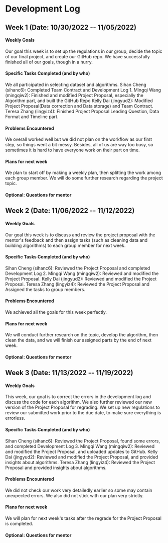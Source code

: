 # Development Log 

## Week 1 (Date: 10/30/2022 -- 11/05/2022)
#### Weekly Goals
Our goal this week is to set up the regulations in our group, decide the topic of our final project, and create our GitHub repo. We have successfully finished all of our goals, though in a hurry.

#### Specific Tasks Completed (and by who)
We all participated in selecting dataset and algorithms.
Sihan Cheng (sihanc6): Completed Team Contract and Development Log 1.
Mingqi Wang (mingqiw2): Finished and modified Project Proposal, especially the Algorithm part, and built the GitHub Repo
Kelly Dai (jingyud2): Modified Project Proposal(Data correction and Data storage) and Team Contract.
Teresa Zhang (lingyiz4): Finished Project Proposal Leading Question, Data Format and Timeline part.

#### Problems Encountered 
We overall worked well but we did not plan on the workflow as our first step, so things went a bit messy. Besides, all of us are way too busy, so sometimes it is hard to have everyone work on their part on time.

#### Plans for next week
We plan to start off by making a weekly plan, then splitting the work among each group member. We will do some further research regarding the project topic.

#### Optional: Questions for mentor


## Week 2 (Date: 11/06/2022 -- 11/12/2022)

#### Weekly Goals
Our goal this week is to discuss and review the project proposal with the mentor's feedback and then assign tasks (such as cleaning data and building algorithms) to each group member for next week.

#### Specific Tasks Completed (and by who)
Sihan Cheng (sihanc6): Reviewed the Project Proposal and completed Development Log 2.
Mingqi Wang (mingqiw2): Reviewed and modified the Project Proposal.
Kelly Dai (jingyud2): Reviewed and modified the Project Proposal.
Teresa Zhang (lingyiz4): Reviewed the Project Proposal and Assigned the tasks to group members.

#### Problems Encountered 
We achieved all the goals for this week perfectly.

#### Plans for next week
We will conduct further research on the topic, develop the algorithm, then clean the data, and we will finish our assigned parts by the end of next week.

#### Optional: Questions for mentor


## Week 3 (Date: 11/13/2022 -- 11/19/2022)

#### Weekly Goals
This week, our goal is to correct the errors in the development log and discuss the code for each algorithm. We also further reviewed our new version of the Project Proposal for regrading. We set up new regulations to review our submitted work prior to the due date, to make sure everything is errorless.

#### Specific Tasks Completed (and by who)
Sihan Cheng (sihanc6): Reviewed the Project Proposal, found some errors, and completed Development Log 3.
Mingqi Wang (mingqiw2): Reviewed and modified the Project Proposal, and uploaded updates to GitHub.
Kelly Dai (jingyud2): Reviewed and modified the Project Proposal, and provided insights about algorithms.
Teresa Zhang (lingyiz4): Reviewed the Project Proposal and provided insights about algorithms.

#### Problems Encountered
We did not check our work very detailedly earlier so some may contain unexpected errors. We also did not stick with our plan very strictly.

#### Plans for next week
We will plan for next week's tasks after the regrade for the Project Proposal is completed.

#### Optional: Questions for mentor
